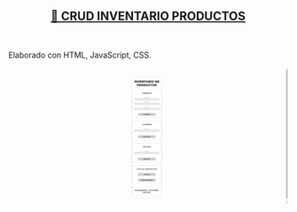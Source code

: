 <div align="center">
      <h2>
        <a
          href="https://luispinto90.github.io/InventarioVectores/"
          target="_blank"
          >📝 CRUD INVENTARIO PRODUCTOS</a
        >
      </h2>
      <br />
</div>

Elaborado con HTML, JavaScript, CSS.

![Imagen](img/001.png)
